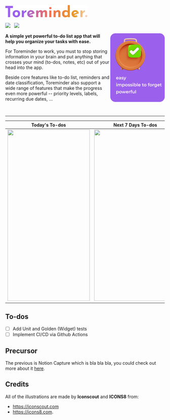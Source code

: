![logo-text](assets/logo-text.png)

![](https://camo.githubusercontent.com/88bd58e13a123fda908ab14170a14e28ec30a36d28818be1e4d4fb437f4fca1b/68747470733a2f2f696d672e736869656c64732e696f2f62616467652f4d61696e7461696e65642d7965732d677265656e2e737667) &nbsp; ![](https://github.com/emibcn/badge-action/workflows/.github/workflows/test.yml/badge.svg)

<img align="right" src="assets/slogan.png" />

__A simple yet powerful to-do list app that will help you organize your tasks with ease.__

For Toreminder to work, you must to stop storing information in your brain and
put anything that crosses your mind (to-dos, notes, etc) out of your head into the app. 

Beside core features like to-do list, reminders and date classification, Toreminder
also support a wide range of features that make the progress even more powerful --
priority levels, labels, recurring due dates, ...

&nbsp;

--- 

Today's To-dos           |  Next 7 Days To-dos  |  Creating New To-do
:-------------------------:|:-------------------------:|:-------------------------:
<img src="https://i.imgur.com/JATOoyn.png" height="540" width="260"> | <img src="https://i.imgur.com/JATOoyn.png" height="540" width="260"> | <img src="https://i.imgur.com/JATOoyn.png" height="540" width="260">

## To-dos
- [ ] Add Unit and Golden (Widget) tests
- [ ] Implement CI/CD via Github Actions

## Precursor
The previous is Notion Capture which is bla bla bla, you could check out more about it [here](./notion_capture.md).

## Credits
All of the illustrations are made by __Iconscout__ and __ICONS8__ from:
- https://iconscout.com
- https://icons8.com.